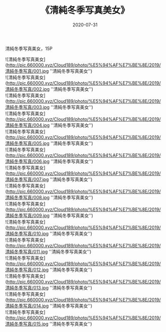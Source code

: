 ﻿---
layout: post
title:  《清純冬季写真美女》
date:   2020-07-31
img: http://pic.660000.xyz/Cloud189/photo/%E5%94%AF%E7%BE%8E/2019/清純冬季写真/000.jpg
categories: [美女, 清纯, 唯美]
---

清純冬季写真美女，15P

![清純冬季写真美女](http://pic.660000.xyz/Cloud189/photo/%E5%94%AF%E7%BE%8E/2019/清純冬季写真/001.jpg ''清純冬季写真美女'') <br>
![清純冬季写真美女](http://pic.660000.xyz/Cloud189/photo/%E5%94%AF%E7%BE%8E/2019/清純冬季写真/002.jpg ''清純冬季写真美女'') <br>
![清純冬季写真美女](http://pic.660000.xyz/Cloud189/photo/%E5%94%AF%E7%BE%8E/2019/清純冬季写真/003.jpg ''清純冬季写真美女'') <br>
![清純冬季写真美女](http://pic.660000.xyz/Cloud189/photo/%E5%94%AF%E7%BE%8E/2019/清純冬季写真/004.jpg ''清純冬季写真美女'') <br>
![清純冬季写真美女](http://pic.660000.xyz/Cloud189/photo/%E5%94%AF%E7%BE%8E/2019/清純冬季写真/005.jpg ''清純冬季写真美女'') <br>
![清純冬季写真美女](http://pic.660000.xyz/Cloud189/photo/%E5%94%AF%E7%BE%8E/2019/清純冬季写真/006.jpg ''清純冬季写真美女'') <br>
![清純冬季写真美女](http://pic.660000.xyz/Cloud189/photo/%E5%94%AF%E7%BE%8E/2019/清純冬季写真/007.jpg ''清純冬季写真美女'') <br>
![清純冬季写真美女](http://pic.660000.xyz/Cloud189/photo/%E5%94%AF%E7%BE%8E/2019/清純冬季写真/008.jpg ''清純冬季写真美女'') <br>
![清純冬季写真美女](http://pic.660000.xyz/Cloud189/photo/%E5%94%AF%E7%BE%8E/2019/清純冬季写真/009.jpg ''清純冬季写真美女'') <br>
![清純冬季写真美女](http://pic.660000.xyz/Cloud189/photo/%E5%94%AF%E7%BE%8E/2019/清純冬季写真/010.jpg ''清純冬季写真美女'') <br>
![清純冬季写真美女](http://pic.660000.xyz/Cloud189/photo/%E5%94%AF%E7%BE%8E/2019/清純冬季写真/011.jpg ''清純冬季写真美女'') <br>
![清純冬季写真美女](http://pic.660000.xyz/Cloud189/photo/%E5%94%AF%E7%BE%8E/2019/清純冬季写真/012.jpg ''清純冬季写真美女'') <br>
![清純冬季写真美女](http://pic.660000.xyz/Cloud189/photo/%E5%94%AF%E7%BE%8E/2019/清純冬季写真/013.jpg ''清純冬季写真美女'') <br>
![清純冬季写真美女](http://pic.660000.xyz/Cloud189/photo/%E5%94%AF%E7%BE%8E/2019/清純冬季写真/014.jpg ''清純冬季写真美女'') <br>
![清純冬季写真美女](http://pic.660000.xyz/Cloud189/photo/%E5%94%AF%E7%BE%8E/2019/清純冬季写真/015.jpg ''清純冬季写真美女'') <br>
